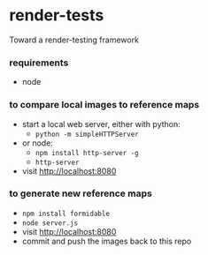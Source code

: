 # render-tests
Toward a render-testing framework

### requirements

- node

### to compare local images to reference maps

- start a local web server, either with python:
  - `python -m simpleHTTPServer`
- or node:
  - `npm install http-server -g`
  - `http-server`
- visit [http://localhost:8080](http://localhost:8080)

### to generate new reference maps

- `npm install formidable`
- `node server.js`
- visit [http://localhost:8080](http://localhost:8080)
- commit and push the images back to this repo
